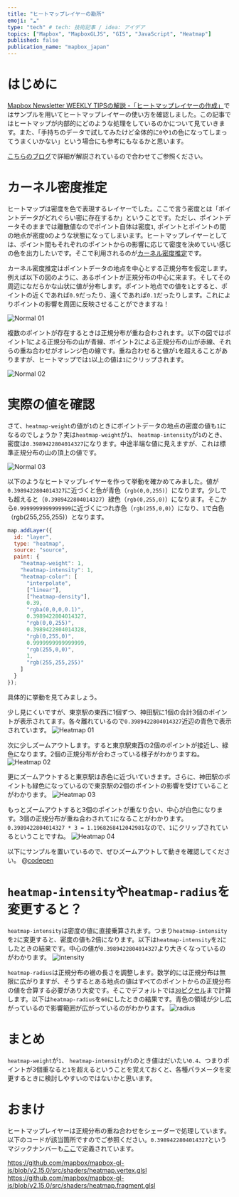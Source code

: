 ```yaml
---
title: "ヒートマップレイヤーの勘所"
emoji: "☁️"
type: "tech" # tech: 技術記事 / idea: アイデア
topics: ["Mapbox", "MapboxGLJS", "GIS", "JavaScript", "Heatmap"]
published: false
publication_name: "mapbox_japan"
---
```


# はじめに

[Mapbox Newsletter WEEKLY TIPSの解説 -「ヒートマップレイヤーの作成」](https://zenn.dev/mapbox_japan/articles/994ad131240411)ではサンプルを用いてヒートマップレイヤーの使い方を確認しました。この記事ではヒートマップが内部的にどのような処理をしているのかについて見ていきます。また、「手持ちのデータで試してみたけど全体的に`0`や`1`の色になってしまってうまくいかない」という場合にも参考にもなるかと思います。

[こちらのブログ](https://www.mapbox.jp/blog/introducing-heatmaps-in-mapbox-gl-js)で詳細が解説されているので合わせてご参照ください。


# カーネル密度推定

ヒートマップは密度を色で表現するレイヤーでした。ここで言う密度とは「ポイントデータがどれぐらい密に存在するか」ということです。ただし、ポイントデータそのままでは離散値なのでポイント自体は密度`1`, ポイントとポイントの間の地点が密度`0`のような状態になってしまいます。ヒートマップレイヤーとしては、ポイント間もそれぞれのポイントからの影響に応じて密度を決めていい感じの色を出力したいです。そこで利用されるのが[カーネル密度推定](https://ja.wikipedia.org/wiki/%E3%82%AB%E3%83%BC%E3%83%8D%E3%83%AB%E5%AF%86%E5%BA%A6%E6%8E%A8%E5%AE%9A)です。

カーネル密度推定はポイントデータの地点を中心とする正規分布を仮定します。例えば以下の図のように、あるポイントが正規分布の中心に来ます。そしてその周辺になだらかな山状に値が分布します。ポイント地点での値を`1`とすると、ポイントの近くであれば`0.9`だったり、遠くであれば`0.1`だったりします。これによりポイントの影響を周囲に反映させることができますね！

![Normal 01](/images/articles/a273a4ce40eeda/normal_01.png)

複数のポイントが存在するときは正規分布が重ね合わされます。以下の図ではポイント1による正規分布の山が青線、ポイント2による正規分布の山が赤線、それらの重ね合わせがオレンジ色の線です。重ね合わせると値が`1`を超えることがありますが、ヒートマップでは`1`以上の値は`1`にクリップされます。

![Normal 02](/images/articles/a273a4ce40eeda/normal_02.png)


# 実際の値を確認

さて、`heatmap-weight`の値が`1`のときにポイントデータの地点の密度の値も`1`になるのでしょうか？実は`heatmap-weight`が`1`、 `heatmap-intensity`が`1`のとき、密度は`0.3989422804014327`になります。中途半端な値に見えますが、これは標準正規分布の山の頂上の値です。

![Normal 03](/images/articles/a273a4ce40eeda/normal_03.png)

以下のようなヒートマップレイヤーを作って挙動を確かめてみました。値が`0.3989422804014327`に近づくと色が青色（`rgb(0,0,255)`）になります。少しでも超えると（`0.3989422804014327`）緑色（`rgb(0,255,0)`）になります。そこから`0.9999999999999999`に近づくにつれ赤色（`rgb(255,0,0)`）になり、`1`で白色（rgb(255,255,255)）となります。

```JavaScript
map.addLayer({
  id: "layer",
  type: "heatmap",
  source: "source",
  paint: {
    "heatmap-weight": 1,
    "heatmap-intensity": 1,
    "heatmap-color": [
      "interpolate",
      ["linear"],
      ["heatmap-density"],
      0.39,
      "rgba(0,0,0,0.1)",
      0.3989422804014327,
      "rgb(0,0,255)",
      0.3989422804014328,
      "rgb(0,255,0)",
      0.9999999999999999,
      "rgb(255,0,0)",
      1,
      "rgb(255,255,255)"
    ]
  }
});
```

具体的に挙動を見てみましょう。

少し見にくいですが、東京駅の東西に1個ずつ、神田駅に1個の合計3個のポイントが表示されてます。各々離れているので`0.3989422804014327`近辺の青色で表示されています。
![Heatmap 01](/images/articles/a273a4ce40eeda/heat_01.png)

次に少しズームアウトします。すると東京駅東西の2個のポイントが接近し、緑色になります。2個の正規分布が合わさっている様子がわかりますね。
![Heatmap 02](/images/articles/a273a4ce40eeda/heat_02.png)

更にズームアウトすると東京駅は赤色に近づいていきます。さらに、神田駅のポイントも緑色になっているので東京駅の2個のポイントの影響を受けていることがわかります。
![Heatmap 03](/images/articles/a273a4ce40eeda/heat_03.png)

もっとズームアウトすると3個のポイントが重なり合い、中心が白色になります。3個の正規分布が重ね合わされて`1`になることがわかります。`0.3989422804014327 * 3 = 1.1968268412042981`なので、`1`にクリップされているということですね。
![Heatmap 04](/images/articles/a273a4ce40eeda/heat_04.png)

以下にサンプルを置いているので、ぜひズームアウトして動きを確認してください。
@[codepen](https://codepen.io/OttyLab/pen/yLQERmM)


# `heatmap-intensity`や`heatmap-radius`を変更すると？

`heatmap-intensity`は密度の値に直接乗算されます。つまり`heatmap-intensity`を`2`に変更すると、密度の値も2倍になります。以下は`heatmap-intensity`を`2`にしたときの結果です。中心の値が`0.3989422804014327`より大きくなっているのがわかります。
![intensity](/images/articles/a273a4ce40eeda/intensity.png)

`heatmap-radius`は正規分布の裾の長さを調整します。数学的には正規分布は無限に広がりますが、そうするとある地点の値はすべてのポイントからの正規分布の値を合算する必要があり大変です。そこでデフォルトでは[`30`ピクセル](https://docs.mapbox.com/mapbox-gl-js/style-spec/layers/#heatmap:~:text=in%20pixels.-,Defaults%20to%2030,-.%20Supports%20feature)まで計算します。以下は`heatmap-radius`を`60`にしたときの結果です。青色の領域が少し広がっているので影響範囲が広がっているのがわかります。
![radius](/images/articles/a273a4ce40eeda/radius.png)


# まとめ

`heatmap-weight`が`1`、 `heatmap-intensity`が`1`のとき値はだいたい`0.4`、つまりポイントが3個重なると`1`を超えるということを覚えておくと、各種パラメータを変更するときに検討しやすいのではないかと思います。


# おまけ

ヒートマップレイヤーは正規分布の重ね合わせをシェーダーで処理しています。以下のコードが該当箇所ですのでご参照ください。`0.3989422804014327`というマジックナンバーも[ここ](https://github.com/mapbox/mapbox-gl-js/blob/v2.15.0/src/shaders/heatmap.fragment.glsl#L8C20-L8C38)で定義されています。

https://github.com/mapbox/mapbox-gl-js/blob/v2.15.0/src/shaders/heatmap.vertex.glsl
https://github.com/mapbox/mapbox-gl-js/blob/v2.15.0/src/shaders/heatmap.fragment.glsl